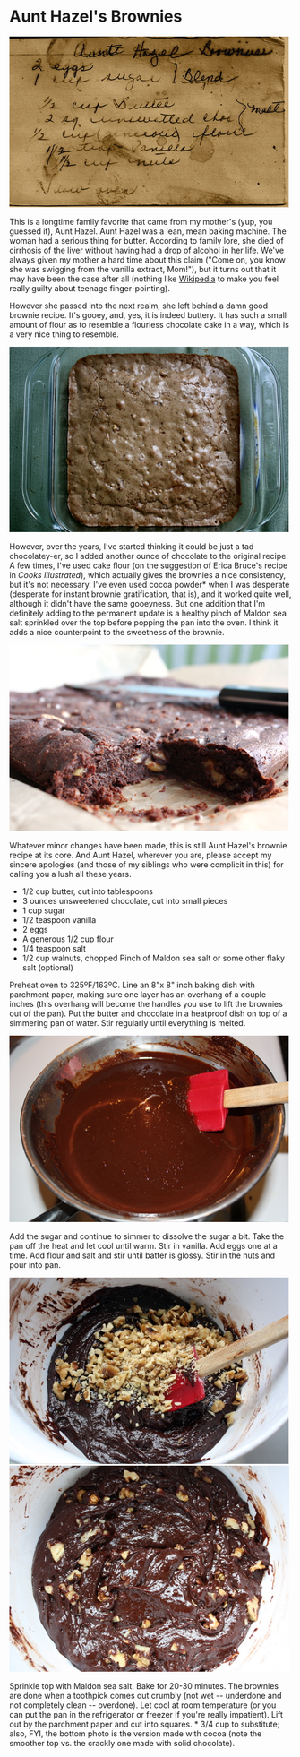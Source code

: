 
# Aunt Hazel's Brownies

![](images/2011/10/AuntHazelsBrownies.jpg)

This is a longtime family favorite that came from my mother's (yup, you guessed it), Aunt Hazel. Aunt Hazel was a lean, mean baking machine. The woman had a serious thing for butter. According to family lore, she died of cirrhosis of the liver without having had a drop of alcohol in her life. We've always given my mother a hard time about this claim ("Come on, you know she was swigging from the vanilla extract, Mom!"), but it turns out that it may have been the case after all (nothing like [Wikipedia](http://en.wikipedia.org/wiki/Non-alcoholic_fatty_liver_disease) to make you feel really guilty about teenage finger-pointing).

However she passed into the next realm, she left behind a damn good brownie recipe. It's gooey, and, yes, it is indeed buttery. It has such a small amount of flour as to resemble a flourless chocolate cake in a way, which is a very nice thing to resemble.

![](images/2011/10/aunt-hazel-pan.jpg)

However, over the years, I've started thinking it could be just a tad chocolatey-er, so I added another ounce of chocolate to the original recipe. A few times, I've used cake flour (on the suggestion of Erica Bruce's recipe in _Cooks Illustrated_), which actually gives the brownies a nice consistency, but it's not necessary. I've even used cocoa powder\* when I was desperate (desperate for instant brownie gratification, that is), and it worked quite well, although it didn't have the same gooeyness. But one addition that I'm definitely adding to the permanent update is a healthy pinch of Maldon sea salt sprinkled over the top before popping the pan into the oven. I think it adds a nice counterpoint to the sweetness of the brownie.

![](images/2011/10/aunt-hazel-cut.jpg)

Whatever minor changes have been made, this is still Aunt Hazel's brownie recipe at its core. And Aunt Hazel, wherever you are, please accept my sincere apologies (and those of my siblings who were complicit in this) for calling you a lush all these years.

* 1/2 cup butter, cut into tablespoons
* 3 ounces unsweetened chocolate, cut into small pieces
* 1 cup sugar
* 1/2 teaspoon vanilla
* 2 eggs
* A generous 1/2 cup flour
* 1/4 teaspoon salt
* 1/2 cup walnuts, chopped Pinch of Maldon sea salt or some other flaky salt (optional)

Preheat oven to 325ºF/163ºC. Line an 8"x 8" inch baking dish with parchment paper, making sure one layer has an overhang of a couple inches (this overhang will become the handles you use to lift the brownies out of the pan). Put the butter and chocolate in a heatproof dish on top of a simmering pan of water. Stir regularly until everything is melted.

![](images/2011/10/chocolatebath.jpg)

Add the sugar and continue to simmer to dissolve the sugar a bit. Take the pan off the heat and let cool until warm. Stir in vanilla. Add eggs one at a time. Add flour and salt and stir until batter is glossy. Stir in the nuts and pour into pan.

![](images/2011/10/aunt-hazel-nuts.jpg) ![](images/2011/10/aunt-hazelmixed.jpg)

Sprinkle top with Maldon sea salt. Bake for 20-30 minutes. The brownies are done when a toothpick comes out crumbly (not wet -- underdone and not completely clean -- overdone). Let cool at room temperature (or you can put the pan in the refrigerator or freezer if you're really impatient). Lift out by the parchment paper and cut into squares. * 3/4 cup to substitute; also, FYI, the bottom photo is the version made with cocoa (note the smoother top vs. the crackly one made with solid chocolate).


